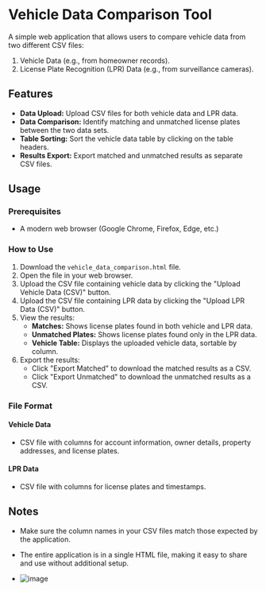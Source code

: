 # Vehicle Data Comparison Tool

A simple web application that allows users to compare vehicle data from two different CSV files:
1. Vehicle Data (e.g., from homeowner records).
2. License Plate Recognition (LPR) Data (e.g., from surveillance cameras).

## Features

- **Data Upload:** Upload CSV files for both vehicle data and LPR data.
- **Data Comparison:** Identify matching and unmatched license plates between the two data sets.
- **Table Sorting:** Sort the vehicle data table by clicking on the table headers.
- **Results Export:** Export matched and unmatched results as separate CSV files.

## Usage

### Prerequisites
- A modern web browser (Google Chrome, Firefox, Edge, etc.)

### How to Use
1. Download the `vehicle_data_comparison.html` file.
2. Open the file in your web browser.
3. Upload the CSV file containing vehicle data by clicking the "Upload Vehicle Data (CSV)" button.
4. Upload the CSV file containing LPR data by clicking the "Upload LPR Data (CSV)" button.
5. View the results:
   - **Matches:** Shows license plates found in both vehicle and LPR data.
   - **Unmatched Plates:** Shows license plates found only in the LPR data.
   - **Vehicle Table:** Displays the uploaded vehicle data, sortable by column.
6. Export the results:
   - Click "Export Matched" to download the matched results as a CSV.
   - Click "Export Unmatched" to download the unmatched results as a CSV.

### File Format
#### Vehicle Data
- CSV file with columns for account information, owner details, property addresses, and license plates.

#### LPR Data
- CSV file with columns for license plates and timestamps.

## Notes
- Make sure the column names in your CSV files match those expected by the application.
- The entire application is in a single HTML file, making it easy to share and use without additional setup.

- ![image](https://github.com/mattgrilli/lpr-compare/assets/20561107/30a6da33-7e24-4aea-a12e-59e20f9cca42)


